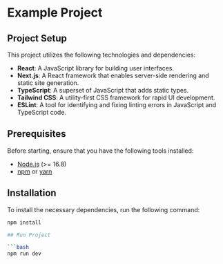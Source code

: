 # Example Project

## Project Setup

This project utilizes the following technologies and dependencies:
- **React**: A JavaScript library for building user interfaces.
- **Next.js**: A React framework that enables server-side rendering and static site generation.
- **TypeScript**: A superset of JavaScript that adds static types.
- **Tailwind CSS**: A utility-first CSS framework for rapid UI development.
- **ESLint**: A tool for identifying and fixing linting errors in JavaScript and TypeScript code.

## Prerequisites

Before starting, ensure that you have the following tools installed:
- [Node.js](https://nodejs.org/) (>= 16.8)
- [npm](https://www.npmjs.com/) or [yarn](https://yarnpkg.com/)

## Installation

To install the necessary dependencies, run the following command:

```bash
npm install

## Run Project

```bash
npm run dev
